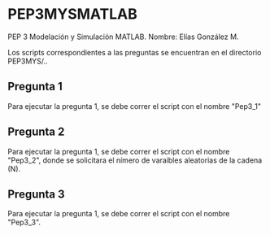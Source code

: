 # PEP3MYSMATLAB
PEP 3 Modelación y Simulación MATLAB.
Nombre: Elías González M.

Los scripts correspondientes a las preguntas se encuentran en el directorio PEP3MYS/..

## Pregunta 1
Para ejecutar la pregunta 1, se debe correr el script con el nombre "Pep3_1"

## Pregunta 2
Para ejecutar la pregunta 1, se debe correr el script con el nombre "Pep3_2", donde se solicitara el nímero de varaibles aleatorias de la cadena (N). 

## Pregunta 3
Para ejecutar la pregunta 1, se debe correr el script con el nombre "Pep3_3".

